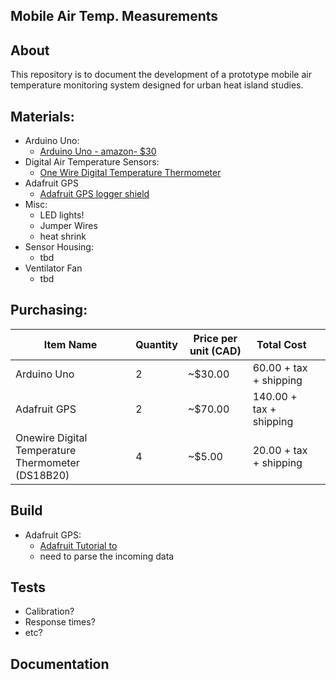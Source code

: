 ## Mobile Air Temp. Measurements

## About
This repository is to document the development of a prototype mobile air temperature monitoring system designed for urban heat island studies. 

## Materials:

* Arduino Uno:
	* [Arduino Uno - amazon- $30](http://www.amazon.ca/s/?ie=UTF8&keywords=arduino+uno+r3+board&tag=googcana-20&index=aps&hvadid=71999314866&hvpos=1t3&hvexid=&hvnetw=g&hvrand=10405439655191927563&hvpone=&hvptwo=&hvqmt=b&hvdev=c&ref=pd_sl_2uzdcnsa81_b) 
* Digital Air Temperature Sensors:
	* [One Wire Digital Temperature Thermometer](https://www.sparkfun.com/products/245) 
* Adafruit GPS
	* [Adafruit GPS logger shield](https://www.adafruit.com/product/1272) 
* Misc:
	* LED lights!
	* Jumper Wires
	* heat shrink 
* Sensor Housing:
	* tbd 
* Ventilator Fan
	* tbd 
	

## Purchasing:

| Item Name                                          | Quantity | Price per unit (CAD) | Total Cost              |   |
|----------------------------------------------------|----------|----------------------|-------------------------|---|
| Arduino Uno                                        | 2        | ~$30.00              | 60.00 + tax + shipping  |   |
| Adafruit GPS                                       | 2        | ~$70.00              | 140.00 + tax + shipping |   |
| Onewire Digital Temperature Thermometer  (DS18B20) | 4        | ~$5.00               | 20.00 + tax + shipping  |   |



## Build

* Adafruit GPS:
	* [Adafruit Tutorial to ](https://learn.adafruit.com/adafruit-ultimate-gps-logger-shield/overview) 
	* need to parse the incoming data

## Tests

* Calibration? 
* Response times? 
* etc?

## Documentation
